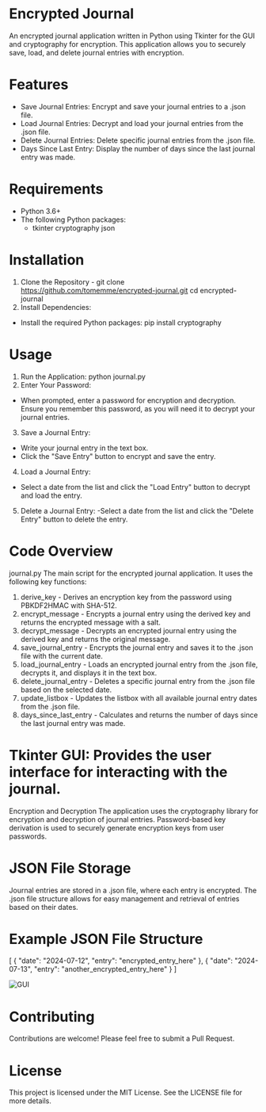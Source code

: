 # Encrypted Journal
An encrypted journal application written in Python using Tkinter for the GUI and cryptography for encryption. This application allows you to securely save, load, and delete journal entries with encryption.

# Features
- Save Journal Entries: Encrypt and save your journal entries to a .json file.
- Load Journal Entries: Decrypt and load your journal entries from the .json file.
- Delete Journal Entries: Delete specific journal entries from the .json file.
- Days Since Last Entry: Display the number of days since the last journal entry was made.

# Requirements
- Python 3.6+
- The following Python packages:
    - tkinter
    cryptography
    json

# Installation
1. Clone the Repository - git clone https://github.com/tomemme/encrypted-journal.git
    cd encrypted-journal
2. Install Dependencies:
- Install the required Python packages: pip install cryptography

# Usage
1. Run the Application: python journal.py
2. Enter Your Password:
- When prompted, enter a password for encryption and decryption. Ensure you remember this password, as you will need it to decrypt your journal entries.
3. Save a Journal Entry:
- Write your journal entry in the text box.
- Click the "Save Entry" button to encrypt and save the entry.
4. Load a Journal Entry:
- Select a date from the list and click the "Load Entry" button to decrypt and load the entry.
5. Delete a Journal Entry:
-Select a date from the list and click the "Delete Entry" button to delete the entry.

# Code Overview
journal.py
The main script for the encrypted journal application. It uses the following key functions:
1. derive_key - Derives an encryption key from the password using PBKDF2HMAC with SHA-512.
2. encrypt_message - Encrypts a journal entry using the derived key and returns the encrypted message with a salt.
3. decrypt_message - Decrypts an encrypted journal entry using the derived key and returns the original message.
4. save_journal_entry - Encrypts the journal entry and saves it to the .json file with the current date.
5. load_journal_entry - Loads an encrypted journal entry from the .json file, decrypts it, and displays it in the text box.
6. delete_journal_entry - Deletes a specific journal entry from the .json file based on the selected date.
7. update_listbox - Updates the listbox with all available journal entry dates from the .json file.
8. days_since_last_entry - Calculates and returns the number of days since the last journal entry was made.

# Tkinter GUI: Provides the user interface for interacting with the journal.
Encryption and Decryption
The application uses the cryptography library for encryption and decryption of journal entries. Password-based key derivation is used to securely generate encryption keys from user passwords.

# JSON File Storage
Journal entries are stored in a .json file, where each entry is encrypted. The .json file structure allows for easy management and retrieval of entries based on their dates.

# Example JSON File Structure
[
    {
        "date": "2024-07-12",
        "entry": "encrypted_entry_here"
    },
    {
        "date": "2024-07-13",
        "entry": "another_encrypted_entry_here"
    }
]

![GUI](https://github.com/user-attachments/assets/bcbc7b89-7898-482e-930f-be9540c3c833)

# Contributing
Contributions are welcome! Please feel free to submit a Pull Request.

# License
This project is licensed under the MIT License. See the LICENSE file for more details.
